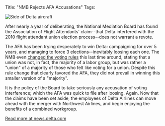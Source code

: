 Title: "NMB Rejects AFA Accusations"
Tags:

![Side of Delta aircraft](/media/uploads/uploads/side-of-delta_medium.jpg)

After nearly a year of deliberating, the National Mediation Board has found
the Association of Flight Attendants' claim--that Delta interfered with the
2010 flight attendant union election process--does not warrant a revote.

The AFA has been trying desperately to win Delta: campaigning for over 5
years, and managing to force 3 elections--inevitably loosing each one.
The NMB even [changed the voting rules](http://liveshots.blogs.foxnews.com/2010/05/11/new-union-friendly-rules-could-affect-delta/) this last time around, stating that a union was not, in
fact, the majority of a labor group, but was rather a "union" of a majority of
those who felt like voting for a union.  Despite this rule change that
clearly favored the AFA, they did not prevail in winning this smaller version
of a "majority".

It is the policy of the Board to take seriously any accusation of voting
interference; which the AFA was quick to file after loosing.
Again. Now that the claims have been set
aside, the employees of Delta Airlines can move ahead with the merger with
Northwest Airlines, and begin enjoying the benefits of a combined workgroup.

[Read more at news.delta.com](http://news.delta.com/index.php?s=43&item=1490)


